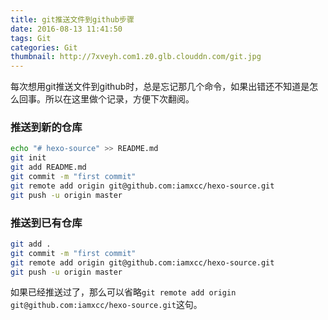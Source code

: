 ```yaml
---
title: git推送文件到github步骤
date: 2016-08-13 11:41:50
tags: Git
categories: Git
thumbnail: http://7xveyh.com1.z0.glb.clouddn.com/git.jpg
---
```

每次想用git推送文件到github时，总是忘记那几个命令，如果出错还不知道是怎么回事。所以在这里做个记录，方便下次翻阅。<!--more-->

### 推送到新的仓库
```bash
echo "# hexo-source" >> README.md
git init
git add README.md
git commit -m "first commit"
git remote add origin git@github.com:iamxcc/hexo-source.git
git push -u origin master
```
### 推送到已有仓库
```bash
git add .
git commit -m "first commit"
git remote add origin git@github.com:iamxcc/hexo-source.git
git push -u origin master
```
如果已经推送过了，那么可以省略`git remote add origin git@github.com:iamxcc/hexo-source.git`这句。